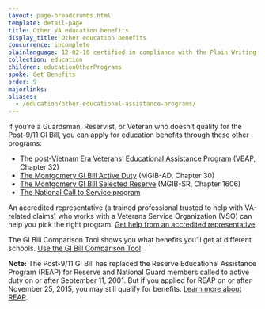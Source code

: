 ```yaml
---
layout: page-breadcrumbs.html
template: detail-page
title: Other VA education benefits
display_title: Other education benefits
concurrence: incomplete
plainlanguage: 12-02-16 certified in compliance with the Plain Writing Act
collection: education
children: educationOtherPrograms
spoke: Get Benefits
order: 9
majorlinks:
aliases:
  - /education/other-educational-assistance-programs/
---
```


<div class="va-introtext">

If you’re a Guardsman, Reservist, or Veteran who doesn’t qualify for the Post-9/11 GI Bill, you can apply for education benefits through these other programs:

</div>

- [The post-Vietnam Era Veterans’ Educational Assistance Program](/education/other-va-education-benefits/veap/) (VEAP, Chapter 32)
- [The Montgomery GI Bill Active Duty](/education/about-gi-bill-benefits/montgomery-active-duty/) (MGIB-AD, Chapter 30)
- [The Montgomery GI Bill Selected Reserve](/education/about-gi-bill-benefits/montgomery-selected-reserve/) (MGIB-SR, Chapter 1606)
- [The National Call to Service program](/education/other-va-education-benefits/national-call-to-service-program/)

An accredited representative (a trained professional trusted to help with VA-related claims) who works with a Veterans Service Organization (VSO) can help you pick the right program. [Get help from an accredited representative](/disability/get-help-filing-claim/).

The GI Bill Comparison Tool shows you what benefits you’ll get at different schools. [Use the GI Bill Comparison Tool](/gi-bill-comparison-tool).

**Note:** The Post-9/11 GI Bill has replaced the Reserve Educational Assistance Program (REAP) for Reserve and National Guard members called to active duty on or after September 11, 2001. But if you applied for REAP on or after November 25, 2015, you may still qualify for benefits. [Learn more about REAP](/education/other-va-education-benefits/reap/).
